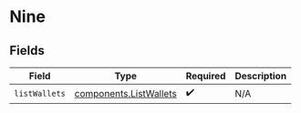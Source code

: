 # Nine


## Fields

| Field                                                            | Type                                                             | Required                                                         | Description                                                      |
| ---------------------------------------------------------------- | ---------------------------------------------------------------- | ---------------------------------------------------------------- | ---------------------------------------------------------------- |
| `listWallets`                                                    | [components.ListWallets](../../models/components/listwallets.md) | :heavy_check_mark:                                               | N/A                                                              |